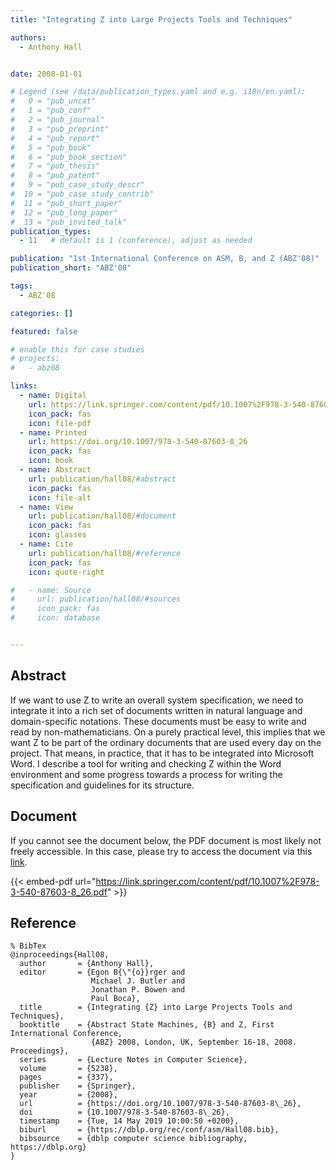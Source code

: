 ```yaml
---
title: "Integrating Z into Large Projects Tools and Techniques"

authors:
  - Anthony Hall


date: 2008-01-01

# Legend (see /data/publication_types.yaml and e.g. i18n/en.yaml): 
#   0 = "pub_uncat"
#   1 = "pub_conf"
#   2 = "pub_journal"
#   3 = "pub_preprint"
#   4 = "pub_report"
#   5 = "pub_book"
#   6 = "pub_book_section"
#   7 = "pub_thesis"
#   8 = "pub_patent"
#   9 = "pub_case_study_descr"
#  10 = "pub_case_study_contrib"
#  11 = "pub_short_paper"
#  12 = "pub_long_paper"
#  13 = "pub_invited_talk"
publication_types:
  - 11   # default is 1 (conference), adjust as needed

publication: "1st International Conference on ASM, B, and Z (ABZ'08)"
publication_short: "ABZ'08"

tags:
  - ABZ'08

categories: []

featured: false

# enable this for case studies
# projects:
#   - abz08

links:
  - name: Digital
    url: https://link.springer.com/content/pdf/10.1007%2F978-3-540-87603-8_26.pdf
    icon_pack: fas
    icon: file-pdf
  - name: Printed
    url: https://doi.org/10.1007/978-3-540-87603-8_26
    icon_pack: fas
    icon: book
  - name: Abstract
    url: publication/hall08/#abstract
    icon_pack: fas
    icon: file-alt
  - name: View
    url: publication/hall08/#document
    icon_pack: fas
    icon: glasses
  - name: Cite
    url: publication/hall08/#reference
    icon_pack: fas
    icon: quote-right

#   - name: Source
#     url: publication/hall08/#sources
#     icon_pack: fas
#     icon: database


---
```


## Abstract

If we want to use Z to write an overall system specification, we need to integrate it into a rich set of documents written in natural language and domain-specific notations. These documents must be easy to write and read by non-mathematicians. On a purely practical level, this implies that we want Z to be part of the ordinary documents that are used every day on the project. That means, in practice, that it has to be integrated into Microsoft Word. I describe a tool for writing and checking Z within the Word environment and some progress towards a process for writing the specification and guidelines for its structure.

## Document

If you cannot see the document below, the PDF document is most likely not freely accessible. In this case, please try to access the document via this <a href="https://link.springer.com/content/pdf/10.1007%2F978-3-540-87603-8_26.pdf">link</a>.

{{< embed-pdf url="https://link.springer.com/content/pdf/10.1007%2F978-3-540-87603-8_26.pdf" >}}

## Reference

```
% BibTex
@inproceedings{Hall08,
  author       = {Anthony Hall},
  editor       = {Egon B{\"{o}}rger and
                  Michael J. Butler and
                  Jonathan P. Bowen and
                  Paul Boca},
  title        = {Integrating {Z} into Large Projects Tools and Techniques},
  booktitle    = {Abstract State Machines, {B} and Z, First International Conference,
                  {ABZ} 2008, London, UK, September 16-18, 2008. Proceedings},
  series       = {Lecture Notes in Computer Science},
  volume       = {5238},
  pages        = {337},
  publisher    = {Springer},
  year         = {2008},
  url          = {https://doi.org/10.1007/978-3-540-87603-8\_26},
  doi          = {10.1007/978-3-540-87603-8\_26},
  timestamp    = {Tue, 14 May 2019 10:00:50 +0200},
  biburl       = {https://dblp.org/rec/conf/asm/Hall08.bib},
  bibsource    = {dblp computer science bibliography, https://dblp.org}
}


```

<!-- # add information for case study papers (if available)
## Sources

- **Used formal method:**
  [ASM](/method/asm)
- **Resources and tools:**
  Asmeta

For more information, please contact the <a href ="mailto:silvia.bonfanti@unibg.it;arcaini@nii.ac.jp;angelo.gargantini@unibg.it;scandurra@unibg.it;elvinia.riccobene@unimi.it">authors</a>-->

